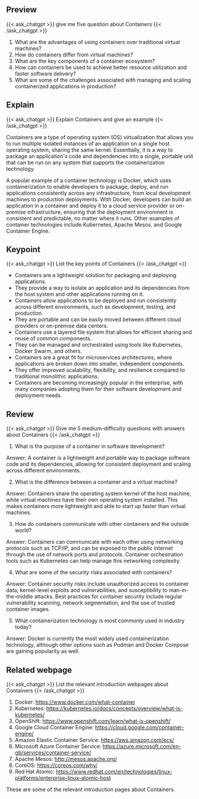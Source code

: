 ## Preview
{{< ask_chatgpt >}}
give me five question about Containers
{{< /ask_chatgpt >}}



1. What are the advantages of using containers over traditional virtual machines?
2. How do containers differ from virtual machines?
3. What are the key components of a container ecosystem?
4. How can containers be used to achieve better resource utilization and faster software delivery?
5. What are some of the challenges associated with managing and scaling containerized applications in production?   

## Explain
{{< ask_chatgpt >}}
Explain Containers and give an example
{{< /ask_chatgpt >}}



Containers are a type of operating system (OS) virtualization that allows you to run multiple isolated instances of an application on a single host operating system, sharing the same kernel. Essentially, it is a way to package an application's code and dependencies into a single, portable unit that can be run on any system that supports the containerization technology.

A popular example of a container technology is Docker, which uses containerization to enable developers to package, deploy, and run applications consistently across any infrastructure, from local development machines to production deployments. With Docker, developers can build an application in a container and deploy it to a cloud service provider or on-premise infrastructure, ensuring that the deployment environment is consistent and predictable, no matter where it runs. Other examples of container technologies include Kubernetes, Apache Mesos, and Google Container Engine.   

## Keypoint
{{< ask_chatgpt >}}
List the key points of Containers
{{< /ask_chatgpt >}}



- Containers are a lightweight solution for packaging and deploying applications.
- They provide a way to isolate an application and its dependencies from the host system and other applications running on it.
- Containers allow applications to be deployed and run consistently across different environments, such as development, testing, and production.
- They are portable and can be easily moved between different cloud providers or on-premise data centers.
- Containers use a layered file system that allows for efficient sharing and reuse of common components.
- They can be managed and orchestrated using tools like Kubernetes, Docker Swarm, and others.
- Containers are a great fit for microservices architectures, where applications are broken down into smaller, independent components.
- They offer improved scalability, flexibility, and resilience compared to traditional monolithic applications.
- Containers are becoming increasingly popular in the enterprise, with many companies adopting them for their software development and deployment needs.   

## Review
{{< ask_chatgpt >}}
Give me 5 medium-difficulty questions with answers about Containers
{{< /ask_chatgpt >}}



1. What is the purpose of a container in software development?

Answer: A container is a lightweight and portable way to package software code and its dependencies, allowing for consistent deployment and scaling across different environments.

2. What is the difference between a container and a virtual machine?

Answer: Containers share the operating system kernel of the host machine, while virtual machines have their own operating system installed. This makes containers more lightweight and able to start up faster than virtual machines.

3. How do containers communicate with other containers and the outside world?

Answer: Containers can communicate with each other using networking protocols such as TCP/IP, and can be exposed to the public internet through the use of network ports and protocols. Container orchestration tools such as Kubernetes can help manage this networking complexity.

4. What are some of the security risks associated with containers?

Answer: Container security risks include unauthorized access to container data, kernel-level exploits and vulnerabilities, and susceptibility to man-in-the-middle attacks. Best practices for container security include regular vulnerability scanning, network segmentation, and the use of trusted container images.

5. What containerization technology is most commonly used in industry today?

Answer: Docker is currently the most widely used containerization technology, although other options such as Podman and Docker Compose are gaining popularity as well.   

## Related webpage
{{< ask_chatgpt >}}
List the relevant introduction webpages about Containers
{{< /ask_chatgpt >}}



1. Docker: https://www.docker.com/what-container
2. Kubernetes: https://kubernetes.io/docs/concepts/overview/what-is-kubernetes/
3. OpenShift: https://www.openshift.com/learn/what-is-openshift/
4. Google Cloud Container Engine: https://cloud.google.com/container-engine/
5. Amazon Elastic Container Service: https://aws.amazon.com/ecs/
6. Microsoft Azure Container Service: https://azure.microsoft.com/en-gb/services/container-service/
7. Apache Mesos: http://mesos.apache.org/
8. CoreOS: https://coreos.com/why/
9. Red Hat Atomic: https://www.redhat.com/en/technologies/linux-platforms/enterprise-linux-atomic-host

These are some of the relevant introduction pages about Containers.   

